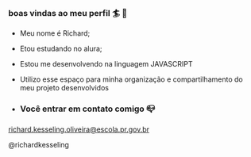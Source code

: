 ### boas vindas ao meu perfil 🏄 🥇

- Meu nome é Richard;

- Etou estudando no alura;
- Estou me desenvolvendo na linguagem JAVASCRIPT 
- Utilizo esse espaço para minha organização e compartilhamento do meu projeto desenvolvidos 

- ### Você entrar em contato comigo 📪

richard.kesseling.oliveira@escola.pr.gov.br

@richardkesseling
